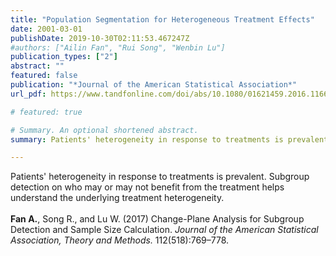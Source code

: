 ```yaml
---
title: "Population Segmentation for Heterogeneous Treatment Effects"
date: 2001-03-01
publishDate: 2019-10-30T02:11:53.467247Z
#authors: ["Ailin Fan", "Rui Song", "Wenbin Lu"]
publication_types: ["2"]
abstract: ""
featured: false
publication: "*Journal of the American Statistical Association*"
url_pdf: https://www.tandfonline.com/doi/abs/10.1080/01621459.2016.1166115?journalCode=uasa20

# featured: true

# Summary. An optional shortened abstract.
summary: Patients' heterogeneity in response to treatments is prevalent. Subgroup detection on who may or may not benefit from the treatment helps understand the underlying treatment heterogeneity.<br/><br/>Fan A., Song R., and Lu W. (2017) Change-Plane Analysis for Subgroup Detection and Sample Size Calculation. Journal of the American Statistical Association, Theory and Methods. 112(518):769–778. <br/> (Winner of the ASA Biopharmaceutical Student Paper Award)

---
```

Patients' heterogeneity in response to treatments is prevalent. Subgroup detection on who may or may not benefit from the treatment helps understand the underlying treatment heterogeneity.
<br/><br/>
**Fan A.**, Song R., and Lu W. (2017) Change-Plane Analysis for Subgroup Detection and Sample Size
Calculation. *Journal of the American Statistical Association, Theory and Methods.* 112(518):769–778.
